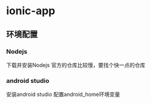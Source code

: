 # ionic-app

## 环境配置
### Nodejs
下载并安装Nodejs
官方的仓库比较慢，要找个快一点的仓库

### android studio
安装android studio
配置android_home环境变量
